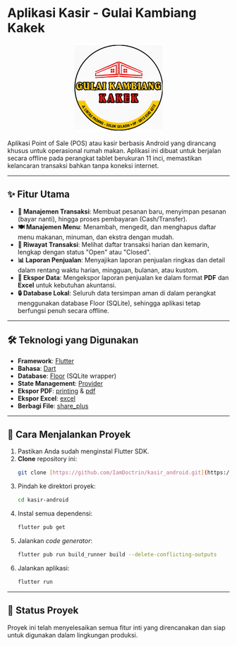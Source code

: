 # Aplikasi Kasir - Gulai Kambiang Kakek

<p align="center">
  <img src="assets/images/app_logo.png" width="200">
</p>

Aplikasi Point of Sale (POS) atau kasir berbasis Android yang dirancang khusus untuk operasional rumah makan. Aplikasi ini dibuat untuk berjalan secara offline pada perangkat tablet berukuran 11 inci, memastikan kelancaran transaksi bahkan tanpa koneksi internet.

---

## ✨ Fitur Utama

- **📱 Manajemen Transaksi**: Membuat pesanan baru, menyimpan pesanan (bayar nanti), hingga proses pembayaran (Cash/Transfer).
- **🍽️ Manajemen Menu**: Menambah, mengedit, dan menghapus daftar menu makanan, minuman, dan ekstra dengan mudah.
- **📜 Riwayat Transaksi**: Melihat daftar transaksi harian dan kemarin, lengkap dengan status "Open" atau "Closed".
- **📊 Laporan Penjualan**: Menyajikan laporan penjualan ringkas dan detail dalam rentang waktu harian, mingguan, bulanan, atau kustom.
- **📄 Ekspor Data**: Mengekspor laporan penjualan ke dalam format **PDF** dan **Excel** untuk kebutuhan akuntansi.
- **🔒 Database Lokal**: Seluruh data tersimpan aman di dalam perangkat menggunakan database Floor (SQLite), sehingga aplikasi tetap berfungsi penuh secara offline.

---

## 🛠️ Teknologi yang Digunakan

- **Framework**: [Flutter](https://flutter.dev/)
- **Bahasa**: [Dart](https://dart.dev/)
- **Database**: [Floor](https://pub.dev/packages/floor) (SQLite wrapper)
- **State Management**: [Provider](https://pub.dev/packages/provider)
- **Ekspor PDF**: [printing](https://pub.dev/packages/printing) & [pdf](https://pub.dev/packages/pdf)
- **Ekspor Excel**: [excel](https://pub.dev/packages/excel)
- **Berbagi File**: [share_plus](https://pub.dev/packages/share_plus)

---

## 🚀 Cara Menjalankan Proyek

1.  Pastikan Anda sudah menginstal Flutter SDK.
2.  **Clone** repository ini:
    ```bash
    git clone [https://github.com/IamDoctrin/kasir_android.git](https://github.com/IamDoctrin/kasir_android.git)
    ```
3.  Pindah ke direktori proyek:
    ```bash
    cd kasir-android
    ```
4.  Instal semua dependensi:
    ```bash
    flutter pub get
    ```
5.  Jalankan *code generator*:
    ```bash
    flutter pub run build_runner build --delete-conflicting-outputs
    ```
6.  Jalankan aplikasi:
    ```bash
    flutter run
    ```

---

## 📝 Status Proyek

Proyek ini telah menyelesaikan semua fitur inti yang direncanakan dan siap untuk digunakan dalam lingkungan produksi.
